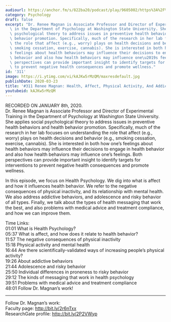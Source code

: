 ```yaml
---
audiourl: https://anchor.fm/s/822ba20/podcast/play/9605002/https%3A%2F%2Fd3ctxlq1ktw2nl.cloudfront.net%2Fproduction%2F2020-0-10%2F42870348-44100-2-b16582f2ef87f.m4a
category: Psychology
draft: false
excerpt: "Dr. Renee Magnan is Associate Professor and Director of Experimental Training\
  \ in the Department of Psychology at Washington State University. She applies social\
  \ psychological theory to address issues in preventive health behaviors and health\
  \ behavior promotion. Specifically, much of the research in her lab focuses on understanding\
  \ the role that affect (e.g., worry) plays on health decisions and behavior (e.g.,\
  \ smoking cessation, exercise, cannabis). She is interested in both how one\u2019\
  s feelings about health behaviors may influence their decisions to engage in health\
  \ behavior and also how health behaviors may influence one\u2019s feelings. Both\
  \ perspectives can provide important insight to identify targets for interventions\
  \ to prevent negative health consequences and promote wellness."
id: '311'
image: https://i.ytimg.com/vi/kAJKw5rMzQM/maxresdefault.jpg
publishDate: 2020-03-23
title: '#311 Renee Magnan: Health, Affect, Physical Activity, And Addiction'
youtubeid: kAJKw5rMzQM
---
```

<div class="timelinks">

RECORDED ON JANUARY 8th, 2020.  
Dr. Renee Magnan is Associate Professor and Director of Experimental Training in the Department of Psychology at Washington State University. She applies social psychological theory to address issues in preventive health behaviors and health behavior promotion. Specifically, much of the research in her lab focuses on understanding the role that affect (e.g., worry) plays on health decisions and behavior (e.g., smoking cessation, exercise, cannabis). She is interested in both how one’s feelings about health behaviors may influence their decisions to engage in health behavior and also how health behaviors may influence one’s feelings. Both perspectives can provide important insight to identify targets for interventions to prevent negative health consequences and promote wellness.

In this episode, we focus on Health Psychology. We dig into what is affect and how it influences health behavior. We refer to the negative consequences of physical inactivity, and its relationship with mental health. We also address addictive behaviors, and adolescence and risky behavior of all types. Finally, we talk about the types of health messaging that work the best, and also problems with medical advice and treatment compliance, and how we can improve them.

Time Links:  
<time>01:01</time> What is Health Psychology?  
<time>05:37</time> What is affect, and how does it relate to health behavior?  
<time>11:57</time> The negative consequences of physical inactivity  
<time>15:18</time> Physical activity and mental health  
<time>16:44</time> Are there scientifically-validated ways of increasing people’s physical activity?   
<time>19:26</time> About addictive behaviors  
<time>21:44</time> Adolescence and risky behavior  
<time>25:50</time> Individual differences in proneness to risky behavior   
<time>29:12</time> The kinds of messaging that work in health psychology  
<time>39:51</time> Problems with medical advice and treatment compliance  
<time>48:01</time> Follow Dr. Magnan’s work!

---

Follow Dr. Magnan’s work:  
Faculty page: http://bit.ly/2r6nTxx  
ResearchGate profile: http://bit.ly/2P2VWyp
</div>

